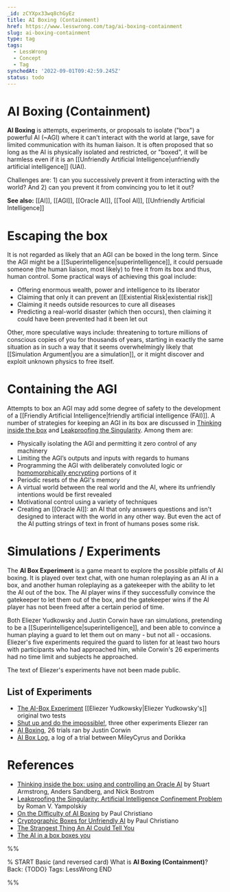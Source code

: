 ```yaml
---
_id: zCYXpx33wq8chGyEz
title: AI Boxing (Containment)
href: https://www.lesswrong.com/tag/ai-boxing-containment
slug: ai-boxing-containment
type: tag
tags:
  - LessWrong
  - Concept
  - Tag
synchedAt: '2022-09-01T09:42:59.245Z'
status: todo
---
```


# AI Boxing (Containment)

**AI Boxing** is attempts, experiments, or proposals to isolate ("box") a powerful AI (~AGI) where it can't interact with the world at large, save for limited communication with its human liaison. It is often proposed that so long as the AI is physically isolated and restricted, or "boxed", it will be harmless even if it is an [[Unfriendly Artificial Intelligence|unfriendly artificial intelligence]] (UAI).

Challenges are: 1) can you successively prevent it from interacting with the world? And 2) can you prevent it from convincing you to let it out?

**See also:** [[AI]], [[AGI]], [[Oracle AI]], [[Tool AI]], [[Unfriendly Artificial Intelligence]]

Escaping the box
================

It is not regarded as likely that an AGI can be boxed in the long term. Since the AGI might be a [[Superintelligence|superintelligence]], it could persuade someone (the human liaison, most likely) to free it from its box and thus, human control. Some practical ways of achieving this goal include:

- Offering enormous wealth, power and intelligence to its liberator
- Claiming that only it can prevent an [[Existential Risk|existential risk]]
- Claiming it needs outside resources to cure all diseases
- Predicting a real-world disaster (which then occurs), then claiming it could have been prevented had it been let out

Other, more speculative ways include: threatening to torture millions of conscious copies of you for thousands of years, starting in exactly the same situation as in such a way that it seems overwhelmingly likely that [[Simulation Argument|you are a simulation]], or it might discover and exploit unknown physics to free itself.

Containing the AGI
==================

Attempts to box an AGI may add some degree of safety to the development of a [[Friendly Artificial Intelligence|friendly artificial intelligence (FAI)]]. A number of strategies for keeping an AGI in its box are discussed in [Thinking inside the box](http://www.aleph.se/papers/oracleAI.pdf) and [Leakproofing the Singularity](http://dl.dropbox.com/u/5317066/2012-yampolskiy.pdf). Among them are:

- Physically isolating the AGI and permitting it zero control of any machinery
- Limiting the AGI’s outputs and inputs with regards to humans
- Programming the AGI with deliberately convoluted logic or [homomorphically encrypting](http://en.wikipedia.org/wiki/Homomorphic_encryption) portions of it
- Periodic resets of the AGI's memory
- A virtual world between the real world and the AI, where its unfriendly intentions would be first revealed
- Motivational control using a variety of techniques
- Creating an [[Oracle AI]]: an AI that only answers questions and isn't designed to interact with the world in any other way. But even the act of the AI putting strings of text in front of humans poses some risk.

Simulations / Experiments
=========================

The **AI Box Experiment** is a game meant to explore the possible pitfalls of AI boxing. It is played over text chat, with one human roleplaying as an AI in a box, and another human roleplaying as a gatekeeper with the ability to let the AI out of the box. The AI player wins if they successfully convince the gatekeeper to let them out of the box, and the gatekeeper wins if the AI player has not been freed after a certain period of time. 

Both Eliezer Yudkowsky and Justin Corwin have ran simulations, pretending to be a [[Superintelligence|superintelligence]], and been able to convince a human playing a guard to let them out on many - but not all - occasions. Eliezer's five experiments required the guard to listen for at least two hours with participants who had approached him, while Corwin's 26 experiments had no time limit and subjects he approached.

The text of Eliezer's experiments have not been made public.

## List of Experiments

- [The AI-Box Experiment](http://yudkowsky.net/singularity/aibox/) [[Eliezer Yudkowsky|Eliezer Yudkowsky's]] original two tests
- [Shut up and do the impossible!](https://www.lesswrong.com/lw/up/shut_up_and_do_the_impossible/), three other experiments Eliezer ran
- [AI Boxing](http://www.sl4.org/archive/0207/4935.html), 26 trials ran by Justin Corwin
- [AI Box Log](https://www.lesswrong.com/lw/9ld/ai_box_log/), a log of a trial between MileyCyrus and Dorikka

References
==========

- [Thinking inside the box: using and controlling an Oracle AI](http://www.aleph.se/papers/oracleAI.pdf) by Stuart Armstrong, Anders Sandberg, and Nick Bostrom
- [Leakproofing the Singularity: Artificial Intelligence Confinement Problem](http://dl.dropbox.com/u/5317066/2012-yampolskiy.pdf) by Roman V. Yampolskiy
- [On the Difficulty of AI Boxing](http://ordinaryideas.wordpress.com/2012/04/27/on-the-difficulty-of-ai-boxing/) by Paul Christiano
- [Cryptographic Boxes for Unfriendly AI](https://www.lesswrong.com/lw/3cz/cryptographic_boxes_for_unfriendly_ai/) by Paul Christiano
- [The Strangest Thing An AI Could Tell You](https://www.lesswrong.com/r/lesswrong/lw/12s/the_strangest_thing_an_ai_could_tell_you/)
- [The AI in a box boxes you](https://www.lesswrong.com/lw/1pz/ai_in_box_boxes_you/)


%%

% START
Basic (and reversed card)
What is **AI Boxing (Containment)**?
Back: {TODO}
Tags: LessWrong
END

%%
	
